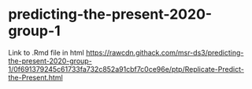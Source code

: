 # predicting-the-present-2020-group-1
Link to .Rmd file in html  https://rawcdn.githack.com/msr-ds3/predicting-the-present-2020-group-1/0f691379245c61733fa732c852a91cbf7c0ce96e/ptp/Replicate-Predict-the-Present.html
